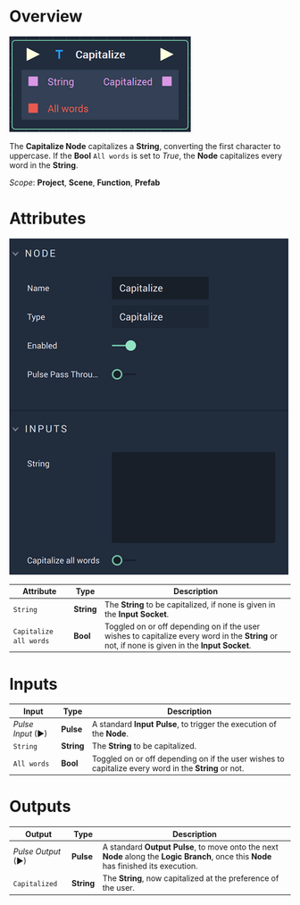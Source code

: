 # Overview

![The Capitalize Node.](../../.gitbook/assets/capitalizenode.png)

The **Capitalize Node** capitalizes a **String**, converting the first character to uppercase. If the **Bool** `All words` is set to *True*, the **Node** capitalizes every word in the **String**. 

*Scope*: **Project**, **Scene**, **Function**, **Prefab**

# Attributes

![The Capitalize Node Attributes.](../../.gitbook/assets/capitalizeattributes.png)

|Attribute|Type|Description|
|---|---|---|
|`String`|**String**|The **String** to be capitalized, if none is given in the **Input** **Socket**.|
|`Capitalize all words`|**Bool**|Toggled on or off depending on if the user wishes to capitalize every word in the **String** or not, if none is given in the **Input** **Socket**.|

# Inputs

|Input|Type|Description|
|---|---|---|
|*Pulse Input* (►)|**Pulse**|A standard **Input Pulse**, to trigger the execution of the **Node**.|
|`String`|**String**|The **String** to be capitalized.|
|`All words`|**Bool**|Toggled on or off depending on if the user wishes to capitalize every word in the **String** or not.|

# Outputs

|Output|Type|Description|
|---|---|---|
|*Pulse Output* (►)|**Pulse**|A standard **Output Pulse**, to move onto the next **Node** along the **Logic Branch**, once this **Node** has finished its execution.|
|`Capitalized`|**String**|The **String**, now capitalized at the preference of the user.|



